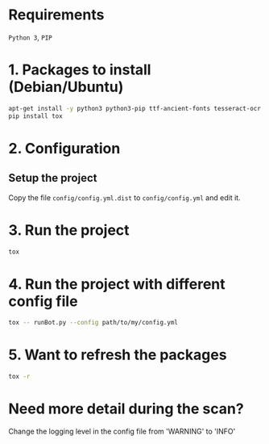 # Requirements
`Python 3`, `PIP`

# 1. Packages to install (Debian/Ubuntu)
```bash
apt-get install -y python3 python3-pip ttf-ancient-fonts tesseract-ocr libjpeg8 libjpeg62-dev libfreetype6 libfreetype6-dev build-dep python-imaging
pip install tox
```

# 2. Configuration
## Setup the project
Copy the file `config/config.yml.dist` to `config/config.yml` and edit it.  

# 3. Run the project
```bash
tox
```

# 4. Run the project with different config file
```bash
tox -- runBot.py --config path/to/my/config.yml
```

# 5. Want to refresh the packages
```bash
tox -r
```

# Need more detail during the scan?
Change the logging level in the config file from 'WARNING' to 'INFO'
